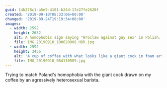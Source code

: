 ```yaml
---
guid: 14b278c1-a5e9-4101-b24d-17e27fe2620f
created: '2019-09-10T08:33:06+00:00'
changed: '2019-09-24T19:19:34+00:00'
images:
  - width: 2592
    height: 2632
    alt: A homophobic sign saying "Wroclaw against gay sex" in Polish.
    file: IMG_20190910_100620908_HDR.jpg
  - width: 2592
    height: 3456
    alt: 'A cup of coffee with what looks like a giant cock in foam art. '
    file: IMG_20190910_084110589.jpg
---
```


Trying to match Poland's homophobia with the giant cock drawn on my coffee by an agressively heterosexual barista. 
